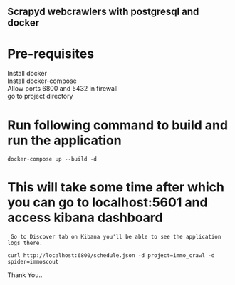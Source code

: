 ## Scrapyd webcrawlers with postgresql and docker 
## 
# Pre-requisites 
Install docker <br />
Install docker-compose <br />
Allow ports 6800 and 5432 in firewall <br />
go to project directory 
# Run following command to build and run the application
```
docker-compose up --build -d 
```

# This will take some time after which you can go to localhost:5601 and access kibana dashboard


     Go to Discover tab on Kibana you'll be able to see the application logs there.




```
curl http://localhost:6800/schedule.json -d project=immo_crawl -d spider=immoscout

```

Thank You..
